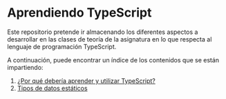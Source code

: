 # Aprendiendo TypeScript

Este repositorio pretende ir almacenando los diferentes aspectos a desarrollar en
las clases de teoría de la asignatura en lo que respecta al lenguaje de programación
TypeScript.

A continuación, puede encontrar un índice de los contenidos que se están impartiendo:

1. [¿Por qué debería aprender y utilizar TypeScript?](typescript-just.md)
2. [Tipos de datos estáticos](typescript-static-types.md)
